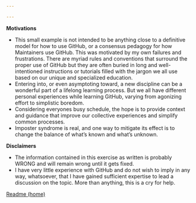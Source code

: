 ```yaml
---

---
```


**Motivations**

- This small example is not intended to be anything close to a definitive model for how to use GitHub, 
or a consensus pedagogy for how Maintainers use GitHub. This was motivated by my own failures and frustrations. There are
myriad rules and conventions that surround the proper use of GitHub but they are often buried in long and
well-intentioned instructions or tutorials filled with the jargon we all use based on our unique and 
specialized education. 
- Entering into, or even asymptoting toward, a new discipline can be a wonderful part of a lifelong learning process.
But we all have different personal experiences while learning GitHub, varying from agonizing effort to simplistic boredom.
- Considering everyones busy schedule, the hope is to provide context and guidance that improve 
our collective experiences and simplify common processes.
- Imposter syndrome is real, and one way to mitigate its effect is to change the balance of what’s known and what’s unknown.

**Disclaimers**

- The information contained in this exercise as written is probably WRONG and will remain wrong until it gets fixed.
- I have very little experience with GitHub and do not wish to imply in any way, whatsoever, that I have gained sufficient
expertise to lead a discussion on the topic. More than anything, this is a cry for help.

[Readme (home)](./README.md)
